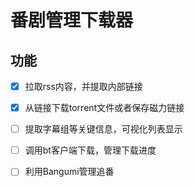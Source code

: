 # 番剧管理下载器

## 功能

- [x] 拉取rss内容，并提取内部链接

- [x] 从链接下载torrent文件或者保存磁力链接

- [ ] 提取字幕组等关键信息，可视化列表显示

- [ ] 调用bt客户端下载，管理下载进度

- [ ] 利用Bangumi管理追番
